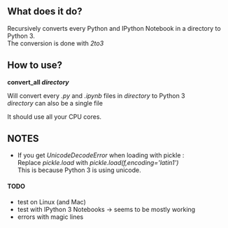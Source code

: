 ## What does it do?
Recursively converts every Python and IPython Notebook in a directory to Python 3.  
The conversion is done with *2to3*


## How to use?
**convert_all *directory***

Will convert every *.py* and *.ipynb* files in *directory* to Python 3   
*directory* can also be a single file   

It should use all your CPU cores.

## NOTES
* If you get *UnicodeDecodeError* when loading with pickle :   
Replace *pickle.load* with *pickle.load(f,encoding='latin1')*  
This is because Python 3 is using unicode.

#### TODO
* test on Linux (and Mac)
* test with IPython 3 Notebooks -> seems to be mostly working
* errors with magic lines

